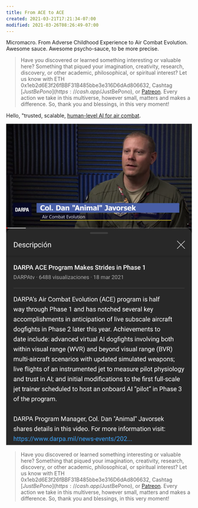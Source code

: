 ```yaml
---
title: From ACE to ACE
created: 2021-03-21T17:21:34-07:00
modified: 2021-03-26T08:26:49-07:00
---
```


Micromacro. From Adverse Childhood Experience to Air Combat Evolution. Awesome sauce. Awesome psycho-sauce, to be more precise.

> Have you discovered or learned something interesting or valuable here? Something that piqued your imagination, creativity, research, discovery, or other academic, philosophical, or spiritual interest? Let us know with ETH 0x1eb2d6E3f26fBBF31B485bbe3e316D6dAd806632, Cashtag [$JustBePono](https://cash.app/$JustBePono), or [Patreon](https://patreon.com/metavalent). Every action we take in this multiverse, however small, matters and makes a difference. So, thank you and blessings, in this very moment!

Hello, "trusted, scalable, [human-level AI for air combat](https://youtu.be/Sd8ryTWOjBg).

[![Image](/images/image_picker841485697851582177.jpg)](https://youtu.be/Sd8ryTWOjBg)

> Have you discovered or learned something interesting or valuable here? Something that piqued your imagination, creativity, research, discovery, or other academic, philosophical, or spiritual interest? Let us know with ETH 0x1eb2d6E3f26fBBF31B485bbe3e316D6dAd806632, Cashtag [$JustBePono](https://cash.app/$JustBePono), or [Patreon](https://patreon.com/metavalent). Every action we take in this multiverse, however small, matters and makes a difference. So, thank you and blessings, in this very moment!